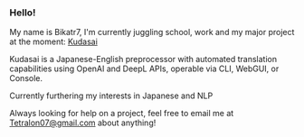 ### Hello!

My name is Bikatr7, I'm currently juggling school, work and my major project at the moment: [Kudasai](https://github.com/Bikatr7/Kudasai)

Kudasai is a Japanese-English preprocessor with automated translation capabilities using OpenAI and DeepL APIs, operable via CLI, WebGUI, or Console. 

Currently furthering my interests in Japanese and NLP

Always looking for help on a project, feel free to email me at [Tetralon07@gmail.com](mailto:Tetralon07@gmail.com) about anything!
